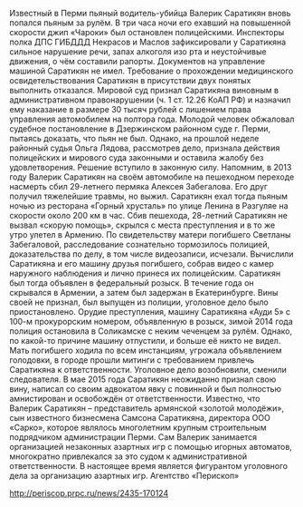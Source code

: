 Известный в Перми пьяный водитель-убийца Валерик Саратикян вновь попался пьяным за рулём. В три часа ночи его ехавший на повышенной скорости джип «Чароки» был остановлен полицейскими. Инспекторы полка ДПС ГИБДДД Некрасов и Маслов зафиксировали у Саратикяна сильное нарушение речи, запах алкоголя изо рта и неустойчивые движения, о чём составили рапорты. Документов на управление машиной Саратикян не имел. Требование о прохождении медицинского освидетельствования Саратикян в присутствии двух понятых выполнить отказался.
Мировой суд признал Саратикяна виновным в административном правонарушении (ч. 1 ст. 12.26 КоАП РФ) и назначил ему наказание в размере 30 тысяч рублей с лишением права управления автомобилем на полтора года. Молодой человек обжаловал судебное постановление в Дзержинском районном суде г. Перми, пытаясь доказать, что пьян не был. Однако, на прошлой неделе районный судья Ольга Лядова, рассмотрев дело, признала действия полицейских и мирового суда законными и оставила жалобу без удовлетворения. Решение вступило в законную силу.
Напомним, в 2013 году Валерик Саратикян на своём автомобиле на пешеходном переходе насмерть сбил 29-летнего пермяка Алексея Забегалова. Его друг получил тяжелейшие травмы, но выжил. Саратикян ехал тогда пьяным ночью из ресторана «Горный хрусталь» по улице Ленина в Разгуляе на скорости около 200 км в час. Сбив пешехода, 28-летний Саратикян не вызвал «скорую помощь», скрылся с места преступления и в то же утро улетел в Армению. По свидетельству матери погибшего Светланы Забегаловой, расследование сознательно тормозилось полицией, доказательства по делу, в том числе видеозаписи, исчезали. Вычислили Саратикяна и его машину друзья погибшего, собрав видео с камер наружного наблюдения и лично принеся их полицейским.
Саратикян был тогда объявлен в федеральный розыск. В течение года он скрывался в Армении, а затем был задержан в Екатеринбурге. Вины своей не признал, был выпущен из полиции, уголовное дело было приостановлено. Орудие преступления, машину Саратикяна «Ауди 5» с 100-м прокурорским номером, объявленную в розыск, зимой 2014 года полиция остановила в Соликамске с неким чеченцем за рулём. Однако, по какой-то причине машину отпустили, и больше её никто не видел. Мать погибшего ходила по всем инстанциям, угрожала объявлением голодовки, в городе прошли митинги с требованием привлечь Саратикяна к ответственности. Уголовное дело возобновили, сменили следователя. В мае 2015 года Саратикян неожиданно признал свою вину, написал со своим адвокатом явку с повинной и был полностью амнистирован и освобождён от ответственности.
Известно, что Валерик Саратикян – представитель армянской «золотой молодёжи», сын известного бизнесмена Самсона Саратикяна, директора ООО «Сарко», которое являлось многолетним крупным строительным подрядчиком администрации Перми. Сам Валерик занимается организацией незаконных азартных игр с помощью игорных автоматов, многократно привлекался за это судом к административной ответственности. В настоящее время является фигурантом уголовного дела за организацию азартных игр.
Агентство «Перископ»

http://periscop.prpc.ru/news/2435-170124
